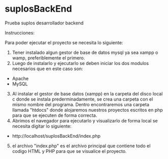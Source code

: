 # suplosBackEnd
Prueba suplos desarrollador backend

Instrucciones:

Para poder ejecutar el proyecto se necesita lo siguiente:
1. Tener instalado algun gestor de base de datos mysql ya sea xampp o wamp, preferiblemente el primero.
2. Luego de instalarlo y ejecutarlo se deben iniciar los dos modulos necesarios que en este caso son:
- Apache
- MySQL
3. Al instalar el gestor de base datos (xampp) en la carpeta del disco local c donde se instala prederminadamente,
se crea una carpeta con el mismo nombre del programa. Dentro encontraremos una carpeta llamada "htdocs" donde alojaremos
nuestros proyectos escritos en php para que se ejecuten de forma correcta.
4. Abrimos el navegador para ejecutarlo y visualizarlo de forma local se necesita digitar lo siguiente:
- http://localhost/suplosBackEnd/index.php
5. el archivo "index.php" es el archivo principal que contiene todo el codigo HTML y PHP para que se visualice el proyecto.
